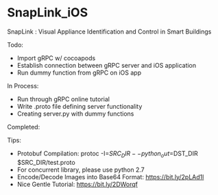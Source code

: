 # SnapLink_iOS
SnapLink : Visual Appliance Identification and Control in Smart Buildings

Todo:
- Import gRPC w/ cocoapods
- Establish connection between gRPC server and iOS application
- Run dummy function from gRPC on iOS app

In Process:
- Run through gRPC online tutorial
- Write .proto file defining server functionality
- Creating server.py with dummy functions

Completed:

Tips:
- Protobuf Compilation: protoc -I=$SRC_DIR --python_out=$DST_DIR $SRC_DIR/test.proto
- For concurrent library, please use python 2.7
- Encode/Decode Images into Base64 Format: https://bit.ly/2pLAd1l
- Nice Gentle Tutorial: https://bit.ly/2DWorqf
